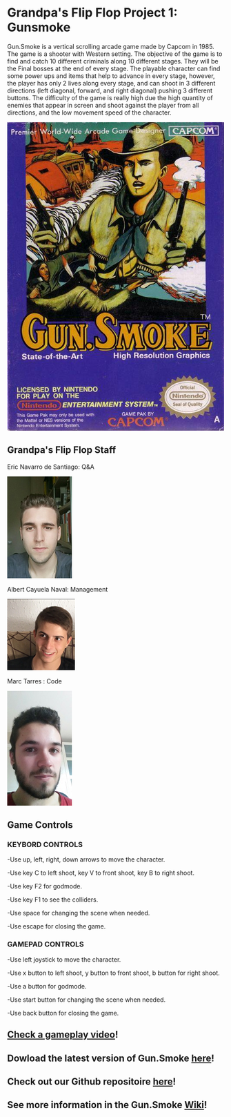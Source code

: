 # Grandpa's Flip Flop Project 1: Gunsmoke

Gun.Smoke is a vertical scrolling arcade game made by Capcom in 1985. The game is a shooter with Western setting. The objective of the game is to find and catch 10 different criminals along 10 different stages. They will be the Final bosses at the end of every stage. The playable character can find some power ups and items that help to advance in every stage, however, the player has only 2 lives along every stage, and can shoot in 3 different directions (left diagonal, forward, and right diagonal) pushing 3 different buttons. The difficulty of the game is really high due the high quantity of enemies that appear in screen and shoot against the player from all directions, and the low movement speed of the character.

![](https://github.com/lakaens/Project-1/blob/master/gun.smoke.jpg)




## Grandpa's Flip Flop Staff

Eric Navarro de Santiago: Q&A


![](eric2.jpg)

Albert Cayuela Naval: Management


![](albert.png)

Marc Tarres : Code


![](marc1.jpg)

## Game Controls

### KEYBORD CONTROLS

-Use up, left, right, down arrows to move the character.

-Use key C to left shoot, key V to front shoot, key B to right shoot.

-Use key F2 for godmode.

-Use key F1 to see the colliders.
  
-Use space for changing the scene when needed.

-Use escape for closing the game.

### GAMEPAD CONTROLS
  
-Use left joystick to move the character.
  
-Use x button to left shoot, y button to front shoot, b button for right shoot.
  
-Use a button for godmode.
  
-Use start button for changing the scene when needed.
  
-Use back button for closing the game.
## [Check a gameplay video]()!
## Dowload the latest version of Gun.Smoke [here](https://github.com/lakaens/Project-1/releases)!
## Check out our Github repositoire [here](https://github.com/lakaens/Project-1)!
## See more information in the Gun.Smoke [Wiki](https://github.com/lakaens/Project-1/wiki)!
